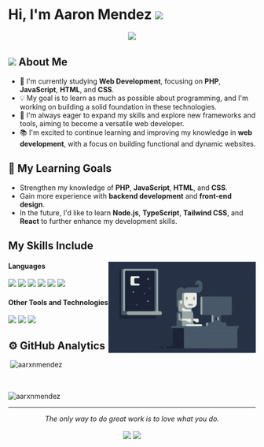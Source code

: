 # Hi, I'm Aaron Mendez <img src="https://media.giphy.com/media/hvRJCLFzcasrR4ia7z/giphy.gif" width="35">

<p align="center">
  <a href="https://github.com/DenverCoder1/readme-typing-svg">
    <img src="https://readme-typing-svg.herokuapp.com?font=Time+New+Roman&color=cyan&size=25&center=true&vCenter=true&width=600&height=100&lines=Welcome+to+my+GitHub!;Web+Development+Student;PHP+%26+JavaScript+Enthusiast;Building+projects+step+by+step.;Always+learning+and+exploring!">
  </a>
</p>

## <picture><img src="https://github.com/7oSkaaa/7oSkaaa/blob/main/Images/about_me.gif?raw=true" width="50px"></picture> About Me

- :school: I'm currently studying **Web Development**, focusing on **PHP**, **JavaScript**, **HTML**, and **CSS**.  
- 💡 My goal is to learn as much as possible about programming, and I'm working on building a solid foundation in these technologies.  
- 🚀 I'm always eager to expand my skills and explore new frameworks and tools, aiming to become a versatile web developer.  
- 📚 I'm excited to continue learning and improving my knowledge in **web development**, with a focus on building functional and dynamic websites.

## 🚀 My Learning Goals

- Strengthen my knowledge of **PHP**, **JavaScript**, **HTML**, and **CSS**.
- Gain more experience with **backend development** and **front-end design**.
- In the future, I'd like to learn **Node.js**, **TypeScript**, **Tailwind CSS**, and **React** to further enhance my development skills.

## My Skills Include
<div>
<img alt="Night Coding" src="https://raw.githubusercontent.com/AVS1508/AVS1508/master/assets/Night-Coding.gif" align="right"/>
<h4> Languages </h4>
<span> 
  <img src="https://img.shields.io/badge/HTML5-E34F26?style=for-the-badge&logo=html5&logoColor=white">
  <img src="https://img.shields.io/badge/CSS3-1572B6?style=for-the-badge&logo=css3&logoColor=white">
  <img src="https://img.shields.io/badge/JavaScript-F7DF1E?style=for-the-badge&logo=javascript&logoColor=black">
  <img src="https://img.shields.io/badge/PHP-777BB4?style=for-the-badge&logo=php&logoColor=white">
  <img src="https://img.shields.io/badge/java-%23ED8B00.svg?style=for-the-badge&logo=openjdk&logoColor=white">
  <img src="https://img.shields.io/badge/MySQL-4479A1?style=for-the-badge&logo=mysql&logoColor=white">
</span>

<h4> Other Tools and Technologies </h4>
<span>
  <img src="https://img.shields.io/badge/Git-F05032?style=for-the-badge&logo=git&logoColor=white">
<img src="https://img.shields.io/badge/Visual_Studio_Code-0078D4?style=for-the-badge&logo=visual%20studio%20code&logoColor=white">
<img src="https://img.shields.io/badge/phpstorm-143?style=for-the-badge&logo=phpstorm&logoColor=black&color=black&labelColor=darkorchid">
</span>
</div>

## ⚙️ GitHub Analytics

<p>&nbsp;<img src="https://github-readme-stats.vercel.app/api?username=aarxnmendez&show_icons=true&locale=en&bg_color=0d1117&text_color=ffffff&repo=convoychat"
    alt="aarxnmendez" /></p>

<br>

<p><img align="center" src="https://github-readme-streak-stats.herokuapp.com/?user=aarxnmendez&theme=dark&background=0d1117&date_format=M%20j%5B%2C%20Y%5D" alt="aarxnmendez" /></p>

<hr>
<p align="center">
   <i>The only way to do great work is to love what you do.</i>
   <br>
<br>	
<a target="_blank" href="https://www.linkedin.com/in/aaronmendezz/"><img src="https://img.shields.io/badge/-LinkedIn-0077B5?style=for-the-badge&logo=Linkedin&logoColor=white"></img></a>
<a target="_blank" href="mailto:aarxnmendezz@gmail.com"><img src="https://img.shields.io/badge/-Gmail-D14836?style=for-the-badge&logo=Gmail&logoColor=white"></img></a>
<br>
</p>

